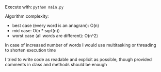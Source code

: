 Execute with: `python main.py`

Algorithm complexity:
- best case (every word is an anagram): O(n)
- mid case: O(n * sqrt(n))
- worst case (all words are different): O(n^2)

In case of increased number of words I would use multitasking or threading to shorten execution time

I tried to write code as readable and explicit as possible, though provided comments in class and methods should be enough
